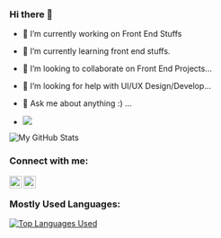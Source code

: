 ### Hi there 👋

- 🔭 I’m currently working on Front End Stuffs
- 🌱 I’m currently learning front end stuffs.
- 👯 I’m looking to collaborate on Front End Projects...
- 🤔 I’m looking for help with UI/UX Design/Develop...
- 💬 Ask me about anything :) ...

- ![](https://komarev.com/ghpvc/?username=aakrity17&label=PROFILE+VIEWS&color=blue)

![My GitHub Stats](https://github-readme-stats.vercel.app/api?username=aakrity17&show_icons=true&theme=tokyonight)

### Connect with me:

[<img align="left" alt="aakrity17 | LinkedIn" width="22px" src="https://cdn.jsdelivr.net/npm/simple-icons@v3/icons/linkedin.svg" />](https://linkedin.com/in/aakrity17)
[<img align="left" alt="aakrity17| Twitter" width="22px" src="https://cdn.jsdelivr.net/npm/simple-icons@v3/icons/twitter.svg" />](https://twitter.com/Aakrity17)
<br />

### Mostly Used Languages:

[![Top Languages Used](https://github-readme-stats.vercel.app/api/top-langs/?username=aakrity17&layout=compact&theme=blue-green)](https://github.com/aakrity17)
